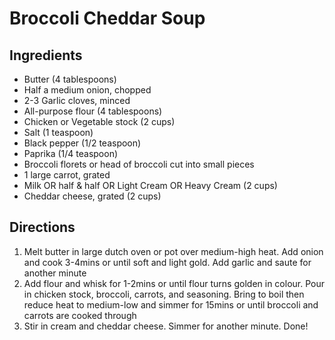 # Broccoli Cheddar Soup

## Ingredients

- Butter (4 tablespoons)
- Half a medium onion, chopped
- 2-3 Garlic cloves, minced
- All-purpose flour (4 tablespoons)
- Chicken or Vegetable stock (2 cups)
- Salt (1 teaspoon)
- Black pepper (1/2 teaspoon)
- Paprika (1/4 teaspoon)
- Broccoli florets or head of broccoli cut into small pieces
- 1 large carrot, grated
- Milk OR half & half OR Light Cream OR Heavy Cream (2 cups)
- Cheddar cheese, grated (2 cups)

## Directions

1. Melt butter in large dutch oven or pot over medium-high heat. Add onion and
   cook 3-4mins or until soft and light gold. Add garlic and saute for another
   minute
2. Add flour and whisk for 1-2mins or until flour turns golden in colour. Pour
   in chicken stock, broccoli, carrots, and seasoning. Bring to boil then
   reduce heat to medium-low and simmer for 15mins or until broccoli and
   carrots are cooked through
3. Stir in cream and cheddar cheese. Simmer for another minute. Done!
